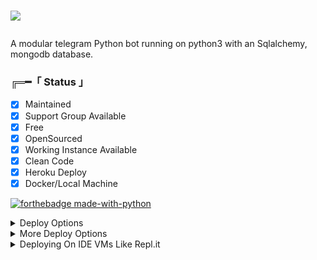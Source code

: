 # <p align="left"><a href="https://github.com/nixhnt/etoyoshimora.git"><img src="https://github-readme-stats.vercel.app/api/pin?username=nixhnt&show_icons=true&theme=dark&hide_border=true&repo=NekoRobot-3"></a></p>
A modular telegram Python bot running on python3 with an Sqlalchemy, mongodb database.

###  ╔═━「 Status 」

- [x] Maintained
- [x] Support Group Available
- [x] Free
- [x] OpenSourced
- [x] Working Instance Available
- [x] Clean Code
- [x] Heroku Deploy
- [x] Docker/Local Machine

[![forthebadge made-with-python](http://ForTheBadge.com/images/badges/made-with-python.svg)](https://www.python.org/)
<details>
	<summary>Deploy Options</summary>
<a href="https://cloud.okteto.com/#/deploy?repository=https://github.com/nixhnt/etoyoshimora.git"><img src="https://user-images.githubusercontent.com/36935426/167272305-91fd67c9-c3fc-4b4b-8a73-c35e57c8fcc5.png" height="40"></a>
<a href="https://heroku.com/deploy?template=https://github.com/nixhnt/etoyoshimora.git"><img src="https://www.herokucdn.com/deploy/button.svg" height="40"></a>
<a href="https://railway.app"><img src="https://railway.app/button.svg" height="40"></a>
</details> 

<details>
    <summary>More Deploy Options</summary>
    <br>
    <p align="center">

    Deploying on Local Machine

</p>

```console
    ~$ git clone https://github.com/nixhnt/etoyoshimora.git
    ~$ cd Etoot
    ~$ cp sample_config.py config.py
```

Edit Config.py with your own Values

Start with ```python3 -m EtoRobot```

</details>    

<details>
     <summary>Deploying On IDE VMs Like Repl.it</summary>
       <br>
         <p align="left">
            <b> 

            Refer to Deploying On Local Machine.

 </b>
</p>
</details>
